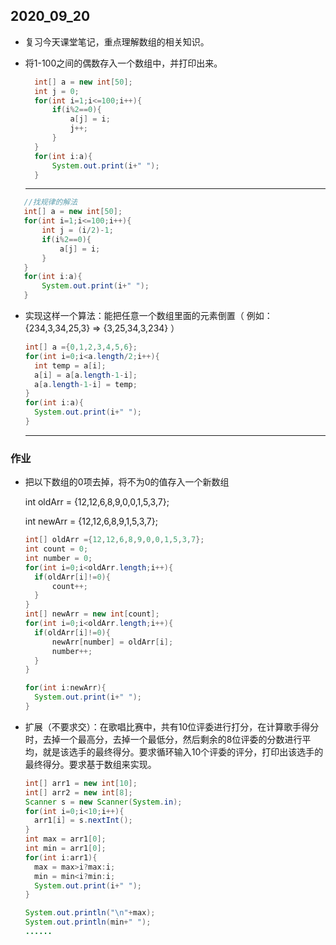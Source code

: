 ## 2020_09_20

* 复习今天课堂笔记，重点理解数组的相关知识。

* 将1-100之间的偶数存入一个数组中，并打印出来。

  ```java
  	int[] a = new int[50];
  	int j = 0;
  	for(int i=1;i<=100;i++){
  		if(i%2==0){
  			a[j] = i;
  			j++;
  		}
  	}
  	for(int i:a){
  		System.out.print(i+" ");
  	}
  ```
  ---
 ```java
	//找规律的解法
	int[] a = new int[50];
	for(int i=1;i<=100;i++){
		int j = (i/2)-1;
		if(i%2==0){
			a[j] = i;
		}
	}
	for(int i:a){
		System.out.print(i+" ");
	}
 ```


* 实现这样一个算法：能把任意一个数组里面的元素倒置（ 例如：{234,3,34,25,3} => {3,25,34,3,234} ）

  ```java
  int[] a ={0,1,2,3,4,5,6};
  for(int i=0;i<a.length/2;i++){
  	int temp = a[i];
  	a[i] = a[a.length-1-i];
  	a[a.length-1-i] = temp;
  }
  for(int i:a){
  	System.out.print(i+" ");
  }
  ```
  ---

### 作业

* 把以下数组的0项去掉，将不为0的值存入一个新数组

  int oldArr = {12,12,6,8,9,0,0,1,5,3,7};

  int newArr = {12,12,6,8,9,1,5,3,7};

  ```java
  int[] oldArr ={12,12,6,8,9,0,0,1,5,3,7};
  int count = 0;
  int number = 0;
  for(int i=0;i<oldArr.length;i++){
  	if(oldArr[i]!=0){
  		count++;
  	}
  }
  int[] newArr = new int[count];
  for(int i=0;i<oldArr.length;i++){
  	if(oldArr[i]!=0){
  		newArr[number] = oldArr[i];
  		number++;
  	}
  }
  
  for(int i:newArr){
  	System.out.print(i+" ");
  }
  ```

* 扩展（不要求交）：在歌唱比赛中，共有10位评委进行打分，在计算歌手得分时，去掉一个最高分，去掉一个最低分，然后剩余的8位评委的分数进行平均，就是该选手的最终得分。要求循环输入10个评委的评分，打印出该选手的最终得分。要求基于数组来实现。

  ```java
  int[] arr1 = new int[10];
  int[] arr2 = new int[8];
  Scanner s = new Scanner(System.in);
  for(int i=0;i<10;i++){
  	arr1[i] = s.nextInt();
  }
  int max = arr1[0];
  int min = arr1[0];
  for(int i:arr1){
  	max = max>i?max:i;
  	min = min<i?min:i;
  	System.out.print(i+" ");
  }
  
  System.out.println("\n"+max);
  System.out.println(min+" ");
  ......
  ```
  

